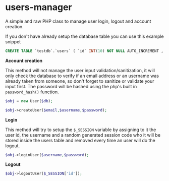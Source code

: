 # users-manager

A simple and raw PHP class to manage user login, logout and account creation.

If you don't have already setup the database table you can use this example snippet

```SQL
CREATE TABLE `testdb`.`users` ( `id` INT(10) NOT NULL AUTO_INCREMENT , `email` VARCHAR(50) NOT NULL , `username` VARCHAR(20) NOT NULL , `password` VARCHAR(20) NOT NULL , `session_code` VARCHAR(100) NOT NULL , PRIMARY KEY (`id`)) ENGINE = InnoDB;
```
**Account creation**

This method will not manage the user input validation/sanitization, it will only check the database to verify if an email address or an username was already taken from someone, so don't forget to sanitize or validate your input first. The password will be hashed using the php's built in ```password_hash()``` function. 

```php
$obj = new User($db);

$obj->createUser($email,$username,$password);
```
**Login**

This method will try to setup the ```$_SESSION``` variable by assigning to it the user id, the username and a random generated session code who it will be stored inside the users table and removed every time an user will do the logout.

```php
$obj->loginUser($username,$password);
```
**Logout**

```php
$obj->logoutUser($_SESSION['id']); 
```  
